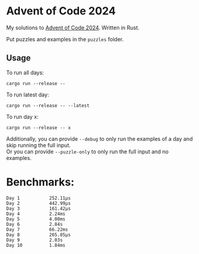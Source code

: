 # Advent of Code 2024

My solutions to [Advent of Code 2024](https://adventofcode.com/2024). Written in Rust.

Put puzzles and examples in the `puzzles` folder.  

## Usage
To run all days:
```shell
cargo run --release --
```
To run latest day:
```shell
cargo run --release -- --latest
```
To run day x:
```shell
cargo run --release -- x
```
Additionally, you can provide `--debug` to only run the examples
of a day and skip running the full input.  
Or you can provide `--puzzle-only` to only run the full input and no examples.

# Benchmarks:
```
Day 1           252.11µs
Day 2           442.99µs
Day 3           161.42µs
Day 4           2.24ms
Day 5           4.00ms
Day 6           2.84s
Day 7           66.22ms
Day 8           265.85µs
Day 9           2.03s
Day 10          1.84ms
```

